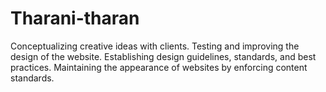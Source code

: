 # Tharani-tharan
Conceptualizing creative ideas with clients. Testing and improving the design of the website. Establishing design guidelines, standards, and best practices. Maintaining the appearance of websites by enforcing content standards.

